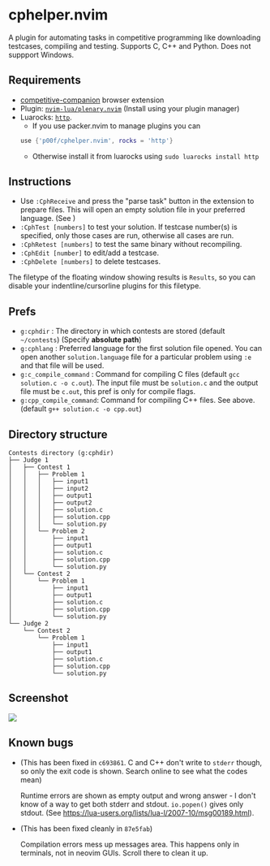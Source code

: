 # cphelper.nvim
A plugin for automating tasks in competitive programming like downloading testcases, compiling and testing. Supports C, C++ and Python. Does not suppport Windows.

## Requirements
- [competitive-companion](https://github.com/jmerle/competitive-companion) browser extension
- Plugin: [`nvim-lua/plenary.nvim`](https://github.com/nvim-lua/plenary.nvim/) (Install using your plugin manager)
- Luarocks: [`http`](https://daurnimator.github.io/lua-http/).
	- If you use packer.nvim to manage plugins you can
	```lua
	use {'p00f/cphelper.nvim', rocks = 'http'}
	```
	- Otherwise install it from luarocks using
	`sudo luarocks install http`

## Instructions
- Use `:CphReceive` and press the "parse task" button in the extension to prepare files. This will open an empty solution file in your preferred language. (See )
- `:CphTest [numbers]` to test your solution. If testcase number(s) is specified, only those cases are run, otherwise all cases are run.
- `:CphRetest [numbers]` to test the same binary without recompiling.
- `:CphEdit [number]` to edit/add a testcase.
- `:CphDelete [numbers]` to delete testcases.

The filetype of the floating window showing results is `Results`, so you can disable your indentline/cursorline plugins for this filetype.
## Prefs
- `g:cphdir` : The directory in which contests are stored (default `~/contests`) (Specify **absolute path**)
- `g:cphlang` : Preferred language for the first solution file opened. You can open another `solution.language` file for a particular problem using `:e` and that file will be used.
- `g:c_compile_command` : Command for compiling C files (default `gcc solution.c -o c.out`). The input file must be `solution.c` and the output file must be `c.out`, this pref is  only for compile flags.
- `g:cpp_compile_command`: Command for compiling C++ files. See above. (default `g++ solution.c -o cpp.out`)
## Directory structure
```
Contests directory (g:cphdir)
├── Judge 1
│   ├── Contest 1
│   │   ├── Problem 1
│   │   │   ├── input1
│   │   │   ├── input2
│   │   │   ├── output1
│   │   │   ├── output2
│   │   │   ├── solution.c
│   │   │   ├── solution.cpp
│   │   │   └── solution.py
│   │   └── Problem 2
│   │       ├── input1
│   │       ├── output1
│   │       ├── solution.c
│   │       ├── solution.cpp
│   │       └── solution.py
│   └── Contest 2
│       └── Problem 1
│           ├── input1
│           ├── output1
│           ├── solution.c
│           ├── solution.cpp
│           └── solution.py
└── Judge 2
    └── Contest 2
        └── Problem 1
            ├── input1
            ├── output1
            ├── solution.c
            ├── solution.cpp
            └── solution.py
```
## Screenshot
<img src="https://raw.githubusercontent.com/p00f/cphelper.nvim/main/screenshot.png" />

## Known bugs
- (This has been fixed in `c693861`. C and C++ don't write to `stderr` though, so only the exit code is shown. Search online to see what the codes mean)

    Runtime errors are shown as empty output and wrong answer - I don't know of a way to get both stderr and stdout. `io.popen()` gives only stdout. (See https://lua-users.org/lists/lua-l/2007-10/msg00189.html).
- (This has been fixed cleanly in `87e5fab`)

    Compilation errors mess up messages area. This happens only in terminals, not in neovim GUIs. Scroll there to clean it up.
